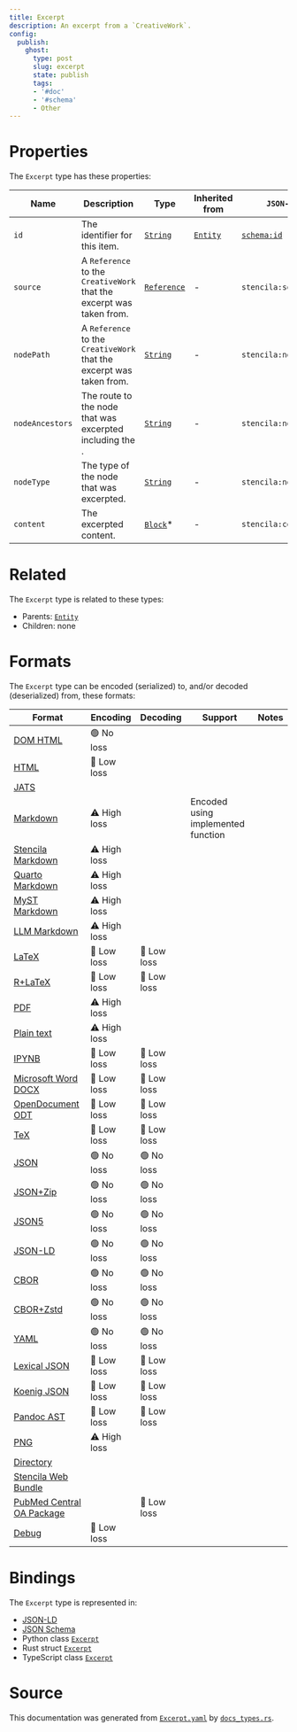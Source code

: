 ```yaml
---
title: Excerpt
description: An excerpt from a `CreativeWork`.
config:
  publish:
    ghost:
      type: post
      slug: excerpt
      state: publish
      tags:
      - '#doc'
      - '#schema'
      - Other
---
```


# Properties

The `Excerpt` type has these properties:

| Name            | Description                                                          | Type                                                                     | Inherited from                                                     | `JSON-LD @id`                        | Aliases                            |
| --------------- | -------------------------------------------------------------------- | ------------------------------------------------------------------------ | ------------------------------------------------------------------ | ------------------------------------ | ---------------------------------- |
| `id`            | The identifier for this item.                                        | [`String`](https://stencila.ghost.io/docs/reference/schema/string)       | [`Entity`](https://stencila.ghost.io/docs/reference/schema/entity) | [`schema:id`](https://schema.org/id) | -                                  |
| `source`        | A `Reference` to the `CreativeWork` that the excerpt was taken from. | [`Reference`](https://stencila.ghost.io/docs/reference/schema/reference) | -                                                                  | `stencila:source`                    | -                                  |
| `nodePath`      | A `Reference` to the `CreativeWork` that the excerpt was taken from. | [`String`](https://stencila.ghost.io/docs/reference/schema/string)       | -                                                                  | `stencila:nodePath`                  | `node-path`, `node_path`           |
| `nodeAncestors` | The route to the node that was excerpted including the .             | [`String`](https://stencila.ghost.io/docs/reference/schema/string)       | -                                                                  | `stencila:nodeAncestors`             | `node-ancestors`, `node_ancestors` |
| `nodeType`      | The type of the node that was excerpted.                             | [`String`](https://stencila.ghost.io/docs/reference/schema/string)       | -                                                                  | `stencila:nodeType`                  | `node-type`, `node_type`           |
| `content`       | The excerpted content.                                               | [`Block`](https://stencila.ghost.io/docs/reference/schema/block)*        | -                                                                  | `stencila:content`                   | -                                  |

# Related

The `Excerpt` type is related to these types:

- Parents: [`Entity`](https://stencila.ghost.io/docs/reference/schema/entity)
- Children: none

# Formats

The `Excerpt` type can be encoded (serialized) to, and/or decoded (deserialized) from, these formats:

| Format                                                                               | Encoding     | Decoding   | Support                            | Notes |
| ------------------------------------------------------------------------------------ | ------------ | ---------- | ---------------------------------- | ----- |
| [DOM HTML](https://stencila.ghost.io/docs/reference/formats/dom.html)                | 🟢 No loss    |            |                                    |
| [HTML](https://stencila.ghost.io/docs/reference/formats/html)                        | 🔷 Low loss   |            |                                    |
| [JATS](https://stencila.ghost.io/docs/reference/formats/jats)                        |              |            |                                    |
| [Markdown](https://stencila.ghost.io/docs/reference/formats/md)                      | ⚠️ High loss |            | Encoded using implemented function |
| [Stencila Markdown](https://stencila.ghost.io/docs/reference/formats/smd)            | ⚠️ High loss |            |                                    |
| [Quarto Markdown](https://stencila.ghost.io/docs/reference/formats/qmd)              | ⚠️ High loss |            |                                    |
| [MyST Markdown](https://stencila.ghost.io/docs/reference/formats/myst)               | ⚠️ High loss |            |                                    |
| [LLM Markdown](https://stencila.ghost.io/docs/reference/formats/llmd)                | ⚠️ High loss |            |                                    |
| [LaTeX](https://stencila.ghost.io/docs/reference/formats/latex)                      | 🔷 Low loss   | 🔷 Low loss |                                    |
| [R+LaTeX](https://stencila.ghost.io/docs/reference/formats/rnw)                      | 🔷 Low loss   | 🔷 Low loss |                                    |
| [PDF](https://stencila.ghost.io/docs/reference/formats/pdf)                          | ⚠️ High loss |            |                                    |
| [Plain text](https://stencila.ghost.io/docs/reference/formats/text)                  | ⚠️ High loss |            |                                    |
| [IPYNB](https://stencila.ghost.io/docs/reference/formats/ipynb)                      | 🔷 Low loss   | 🔷 Low loss |                                    |
| [Microsoft Word DOCX](https://stencila.ghost.io/docs/reference/formats/docx)         | 🔷 Low loss   | 🔷 Low loss |                                    |
| [OpenDocument ODT](https://stencila.ghost.io/docs/reference/formats/odt)             | 🔷 Low loss   | 🔷 Low loss |                                    |
| [TeX](https://stencila.ghost.io/docs/reference/formats/tex)                          | 🔷 Low loss   | 🔷 Low loss |                                    |
| [JSON](https://stencila.ghost.io/docs/reference/formats/json)                        | 🟢 No loss    | 🟢 No loss  |                                    |
| [JSON+Zip](https://stencila.ghost.io/docs/reference/formats/json.zip)                | 🟢 No loss    | 🟢 No loss  |                                    |
| [JSON5](https://stencila.ghost.io/docs/reference/formats/json5)                      | 🟢 No loss    | 🟢 No loss  |                                    |
| [JSON-LD](https://stencila.ghost.io/docs/reference/formats/jsonld)                   | 🟢 No loss    | 🟢 No loss  |                                    |
| [CBOR](https://stencila.ghost.io/docs/reference/formats/cbor)                        | 🟢 No loss    | 🟢 No loss  |                                    |
| [CBOR+Zstd](https://stencila.ghost.io/docs/reference/formats/cbor.zstd)              | 🟢 No loss    | 🟢 No loss  |                                    |
| [YAML](https://stencila.ghost.io/docs/reference/formats/yaml)                        | 🟢 No loss    | 🟢 No loss  |                                    |
| [Lexical JSON](https://stencila.ghost.io/docs/reference/formats/lexical)             | 🔷 Low loss   | 🔷 Low loss |                                    |
| [Koenig JSON](https://stencila.ghost.io/docs/reference/formats/koenig)               | 🔷 Low loss   | 🔷 Low loss |                                    |
| [Pandoc AST](https://stencila.ghost.io/docs/reference/formats/pandoc)                | 🔷 Low loss   | 🔷 Low loss |                                    |
| [PNG](https://stencila.ghost.io/docs/reference/formats/png)                          | ⚠️ High loss |            |                                    |
| [Directory](https://stencila.ghost.io/docs/reference/formats/directory)              |              |            |                                    |
| [Stencila Web Bundle](https://stencila.ghost.io/docs/reference/formats/swb)          |              |            |                                    |
| [PubMed Central OA Package](https://stencila.ghost.io/docs/reference/formats/pmcoap) |              | 🔷 Low loss |                                    |
| [Debug](https://stencila.ghost.io/docs/reference/formats/debug)                      | 🔷 Low loss   |            |                                    |

# Bindings

The `Excerpt` type is represented in:

- [JSON-LD](https://stencila.org/Excerpt.jsonld)
- [JSON Schema](https://stencila.org/Excerpt.schema.json)
- Python class [`Excerpt`](https://github.com/stencila/stencila/blob/main/python/python/stencila/types/excerpt.py)
- Rust struct [`Excerpt`](https://github.com/stencila/stencila/blob/main/rust/schema/src/types/excerpt.rs)
- TypeScript class [`Excerpt`](https://github.com/stencila/stencila/blob/main/ts/src/types/Excerpt.ts)

# Source

This documentation was generated from [`Excerpt.yaml`](https://github.com/stencila/stencila/blob/main/schema/Excerpt.yaml) by [`docs_types.rs`](https://github.com/stencila/stencila/blob/main/rust/schema-gen/src/docs_types.rs).
